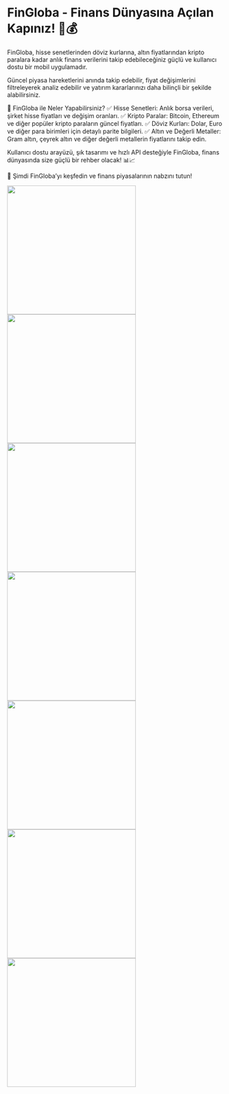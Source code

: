 # FinGloba - Finans Dünyasına Açılan Kapınız! 🚀💰

FinGloba, hisse senetlerinden döviz kurlarına, altın fiyatlarından kripto paralara kadar anlık finans verilerini takip edebileceğiniz güçlü ve kullanıcı dostu bir mobil uygulamadır.

Güncel piyasa hareketlerini anında takip edebilir, fiyat değişimlerini filtreleyerek analiz edebilir ve yatırım kararlarınızı daha bilinçli bir şekilde alabilirsiniz.

📌 FinGloba ile Neler Yapabilirsiniz?
✅ Hisse Senetleri: Anlık borsa verileri, şirket hisse fiyatları ve değişim oranları.
✅ Kripto Paralar: Bitcoin, Ethereum ve diğer popüler kripto paraların güncel fiyatları.
✅ Döviz Kurları: Dolar, Euro ve diğer para birimleri için detaylı parite bilgileri.
✅ Altın ve Değerli Metaller: Gram altın, çeyrek altın ve diğer değerli metallerin fiyatlarını takip edin.

Kullanıcı dostu arayüzü, şık tasarımı ve hızlı API desteğiyle FinGloba, finans dünyasında size güçlü bir rehber olacak! 📊📈

🚀 Şimdi FinGloba’yı keşfedin ve finans piyasalarının nabzını tutun!

<img src="assets/screenshoot/1.png" width="300">
<img src="assets/screenshoot/2.png" width="300">
<img src="assets/screenshoot/3.png" width="300">
<img src="assets/screenshoot/4.png" width="300">
<img src="assets/screenshoot/5.png" width="300">
<img src="assets/screenshoot/6.png" width="300">
<img src="assets/screenshoot/7.png" width="300">